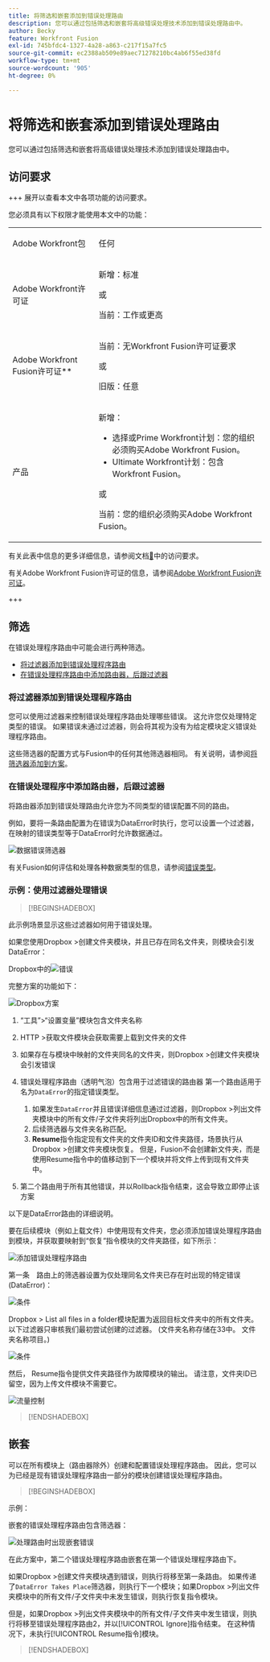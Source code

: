 ```yaml
---
title: 将筛选和嵌套添加到错误处理路由
description: 您可以通过包括筛选和嵌套将高级错误处理技术添加到错误处理路由中。
author: Becky
feature: Workfront Fusion
exl-id: 745bfdc4-1327-4a28-a863-c217f15a7fc5
source-git-commit: ec2388ab509e89aec71278210bc4ab6f55ed38fd
workflow-type: tm+mt
source-wordcount: '905'
ht-degree: 0%

---
```


# 将筛选和嵌套添加到错误处理路由

您可以通过包括筛选和嵌套将高级错误处理技术添加到错误处理路由中。

## 访问要求

+++ 展开以查看本文中各项功能的访问要求。

您必须具有以下权限才能使用本文中的功能：

<table style="table-layout:auto">
 <col> 
 <col> 
 <tbody> 
  <tr> 
   <td role="rowheader">Adobe Workfront包 
   <td> <p>任何</p> </td> 
  </tr> 
  <tr data-mc-conditions=""> 
   <td role="rowheader">Adobe Workfront许可证</td> 
   <td> <p>新增：标准</p><p>或</p><p>当前：工作或更高</p> </td> 
  </tr> 
  <tr> 
   <td role="rowheader">Adobe Workfront Fusion许可证**</td> 
   <td>
   <p>当前：无Workfront Fusion许可证要求</p>
   <p>或</p>
   <p>旧版：任意 </p>
   </td> 
  </tr> 
  <tr> 
   <td role="rowheader">产品</td> 
   <td>
   <p>新增：</p> <ul><li>选择或Prime Workfront计划：您的组织必须购买Adobe Workfront Fusion。</li><li>Ultimate Workfront计划：包含Workfront Fusion。</li></ul>
   <p>或</p>
   <p>当前：您的组织必须购买Adobe Workfront Fusion。</p>
   </td> 
  </tr>
 </tbody> 
</table>

有关此表中信息的更多详细信息，请参阅文档[&#128279;](/help/workfront-fusion/references/licenses-and-roles/access-level-requirements-in-documentation.md)中的访问要求。

有关Adobe Workfront Fusion许可证的信息，请参阅[Adobe Workfront Fusion许可证](/help/workfront-fusion/set-up-and-manage-workfront-fusion/licensing-operations-overview/license-automation-vs-integration.md)。

+++

## 筛选

在错误处理程序路由中可能会进行两种筛选。

* [将过滤器添加到错误处理程序路由](#add-a-filter-to-the-error-handler-route)
* [在错误处理程序路由中添加路由器，后跟过滤器](#add-a-router-followed-by-filters-to-the-error-handler)

### 将过滤器添加到错误处理程序路由

您可以使用过滤器来控制错误处理程序路由处理哪些错误。 这允许您仅处理特定类型的错误。 如果错误未通过过滤器，则会将其视为没有为给定模块定义错误处理程序路由。

这些筛选器的配置方式与Fusion中的任何其他筛选器相同。 有关说明，请参阅[将筛选器添加到方案](/help/workfront-fusion/create-scenarios/add-modules/add-a-filter-to-a-scenario.md)。

### 在错误处理程序中添加路由器，后跟过滤器

将路由器添加到错误处理路由允许您为不同类型的错误配置不同的路由。

例如，要将一条路由配置为在错误为DataError时执行，您可以设置一个过滤器，在映射的错误类型等于DataError时允许数据通过。

![数据错误筛选器](assets/filter-dataerror.png)

有关Fusion如何评估和处理各种数据类型的信息，请参阅[错误类型](/help/workfront-fusion/references/errors/error-processing.md)。

### 示例：使用过滤器处理错误

>[!BEGINSHADEBOX]

此示例场景显示这些过滤器如何用于错误处理。

如果您使用Dropbox >创建文件夹模块，并且已存在同名文件夹，则模块会引发DataError：

Dropbox中的![错误](assets/dropbox.png)

完整方案的功能如下：

![Dropbox方案](assets/dropbox-scenario.png)

1. “工具”>“设置变量”模块包含文件夹名称
1. HTTP >获取文件模块会获取需要上载到文件夹的文件
1. 如果存在与模块中映射的文件夹同名的文件夹，则Dropbox >创建文件夹模块会引发错误
1. 错误处理程序路由（透明气泡）包含用于过滤错误的路由器
第一个路由适用于名为`DataError`的指定错误类型。

   1. 如果发生`DataError`并且错误详细信息通过过滤器，则Dropbox >列出文件夹模块中的所有文件/子文件夹将列出Dropbox中的所有文件夹。
   1. 后续筛选器与文件夹名称匹配。
   1. **Resume**&#x200B;指令指定现有文件夹的文件夹ID和文件夹路径，场景执行从Dropbox >创建文件夹模块恢复。 但是，Fusion不会创建新文件夹，而是使用Resume指令中的值移动到下一个模块并将文件上传到现有文件夹中。

1. 第二个路由用于所有其他错误，并以Rollback指令结束，这会导致立即停止该方案

以下是DataError路由的详细说明。

要在后续模块（例如上载文件）中使用现有文件夹，您必须添加错误处理程序路由到模块，并获取要映射到“恢复”指令模块的文件夹路径，如下所示：

![添加错误处理程序路由](assets/add-error-handler-route.png)

第一条　路由上的筛选器设置为仅处理同名文件夹已存在时出现的特定错误(DataError)：

![条件](assets/condition.png)

Dropbox > List all files in a folder模块配置为返回目标文件夹中的所有文件夹。 以下过滤器只审核我们最初尝试创建的过滤器。 (文件夹名称存储在33中。 文件夹名称项目。)

![条件](assets/condition2.png)

然后， Resume指令提供文件夹路径作为故障模块的输出。 请注意，文件夹ID已留空，因为上传文件模块不需要它。

![流量控制](assets/flow-control.png)

>[!ENDSHADEBOX]

## 嵌套

可以在所有模块上（路由器除外）创建和配置错误处理程序路由。 因此，您可以为已经是现有错误处理程序路由一部分的模块创建错误处理程序路由。

>[!BEGINSHADEBOX]

示例：

嵌套的错误处理程序路由包含筛选器：

![处理路由时出现嵌套错误](assets/nested-error-handling-route.png)

在此方案中，第二个错误处理程序路由嵌套在第一个错误处理程序路由下。

如果Dropbox >创建文件夹模块遇到错误，则执行将移至第一条路由。 如果传递了`DataError Takes Place`筛选器，则执行下一个模块；如果Dropbox >列出文件夹模块中的所有文件/子文件夹中未发生错误，则执行恢复指令模块。

但是，如果Dropbox >列出文件夹模块中的所有文件/子文件夹中发生错误，则执行将移至错误处理程序路由2，并以[!UICONTROL Ignore]指令结束。 在这种情况下，未执行[!UICONTROL Resume指令]模块。

>[!ENDSHADEBOX]
